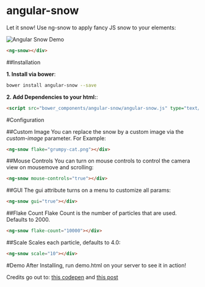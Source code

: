 # angular-snow
Let it snow! Use ng-snow to apply fancy JS snow to your elements:

![Angular Snow Demo](angular-snow-demo.gif)

```html
<ng-snow></div>
```

##Installation

**1. Install via bower**:

```sh
bower install angular-snow --save
```

**2. Add Dependencies to your html:**:

```html
<script src="bower_components/angular-snow/angular-snow.js" type="text/javascript"></script>
```

#Configuration

##Custom Image
You can replace the snow by a custom image via the *custom-image* parameter. For Example:
 
```html
<ng-snow flake="grumpy-cat.png"></div>
```

##Mouse Controls
You can turn on mouse controls to control the camera view on mousemove and scrolling:
```html
<ng-snow mouse-controls="true"></div>
```
##GUI
The gui attribute turns on a menu to customize all params:
```html
<ng-snow gui="true"></div>
```
##Flake Count
Flake Count is the number of particles that are used. Defaults to 2000.
```html
<ng-snow flake-count="10000"></div>
```
##Scale
Scales each particle, defaults to 4.0:
```html
<ng-snow scale="10"></div>
```

#Demo
After Installing, run demo.html on your server to see it in action!

Credits go out to: [this codepen](http://codepen.io/NickyCDK/pen/AIonk) and [this post](http://soledadpenades.com/articles/three-js-tutorials/rendering-snow-with-shaders/)